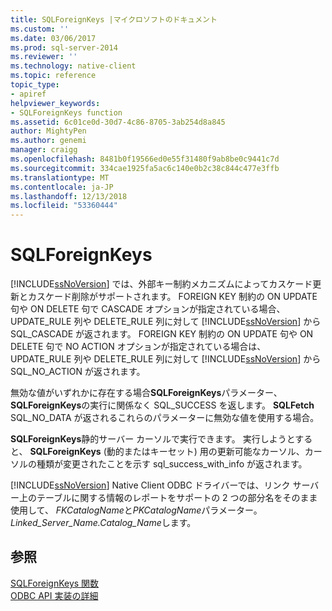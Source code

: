 ```yaml
---
title: SQLForeignKeys |マイクロソフトのドキュメント
ms.custom: ''
ms.date: 03/06/2017
ms.prod: sql-server-2014
ms.reviewer: ''
ms.technology: native-client
ms.topic: reference
topic_type:
- apiref
helpviewer_keywords:
- SQLForeignKeys function
ms.assetid: 6c01ce0d-30d7-4c86-8705-3ab254d8a845
author: MightyPen
ms.author: genemi
manager: craigg
ms.openlocfilehash: 8481b0f19566ed0e55f31480f9ab8be0c9441c7d
ms.sourcegitcommit: 334cae1925fa5ac6c140e0b2c38c844c477e3ffb
ms.translationtype: MT
ms.contentlocale: ja-JP
ms.lasthandoff: 12/13/2018
ms.locfileid: "53360444"
---
```

# <a name="sqlforeignkeys"></a>SQLForeignKeys
  [!INCLUDE[ssNoVersion](../../includes/ssnoversion-md.md)] では、外部キー制約メカニズムによってカスケード更新とカスケード削除がサポートされます。 FOREIGN KEY 制約の ON UPDATE 句や ON DELETE 句で CASCADE オプションが指定されている場合、UPDATE_RULE 列や DELETE_RULE 列に対して [!INCLUDE[ssNoVersion](../../includes/ssnoversion-md.md)] から SQL_CASCADE が返されます。 FOREIGN KEY 制約の ON UPDATE 句や ON DELETE 句で NO ACTION オプションが指定されている場合は、UPDATE_RULE 列や DELETE_RULE 列に対して [!INCLUDE[ssNoVersion](../../includes/ssnoversion-md.md)] から SQL_NO_ACTION が返されます。  
  
 無効な値がいずれかに存在する場合**SQLForeignKeys**パラメーター、 **SQLForeignKeys**の実行に関係なく SQL_SUCCESS を返します。 **SQLFetch** SQL_NO_DATA が返されるこれらのパラメーターに無効な値を使用する場合。  
  
 **SQLForeignKeys**静的サーバー カーソルで実行できます。 実行しようとすると、 **SQLForeignKeys** (動的またはキーセット) 用の更新可能なカーソル、カーソルの種類が変更されたことを示す sql_success_with_info が返されます。  
  
 [!INCLUDE[ssNoVersion](../../includes/ssnoversion-md.md)] Native Client ODBC ドライバーでは、リンク サーバー上のテーブルに関する情報のレポートをサポートの 2 つの部分名をそのまま使用して、 *FKCatalogName*と*PKCatalogName*パラメーター。*Linked_Server_Name.Catalog_Name*します。  
  
## <a name="see-also"></a>参照  
 [SQLForeignKeys 関数](https://go.microsoft.com/fwlink/?LinkId=59344)   
 [ODBC API 実装の詳細](odbc-api-implementation-details.md)  
  
  
